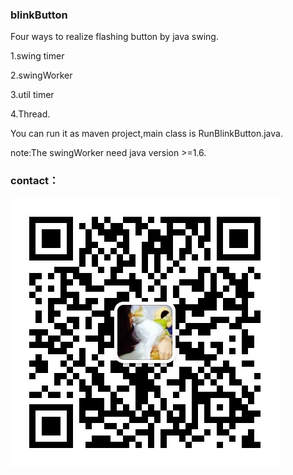 ### blinkButton

Four ways to realize flashing button by java swing.

1.swing timer 

2.swingWorker 

3.util timer

4.Thread.

You can run it as maven project,main class is RunBlinkButton.java.

note:The swingWorker need java version >=1.6.

###  contact：


![image](https://github.com/hcxin/baiyuSearch/blob/master/images/wx.jpg)


